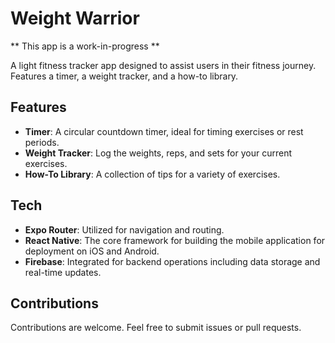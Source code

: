 # Weight Warrior

** This app is a work-in-progress **

A light fitness tracker app designed to assist users in their fitness journey. Features a timer, a weight tracker, and a how-to library.

## Features
- **Timer**: A circular countdown timer, ideal for timing exercises or rest periods.
- **Weight Tracker**: Log the weights, reps, and sets for your current exercises.
- **How-To Library**: A collection of tips for a variety of exercises.

## Tech
- **Expo Router**: Utilized for navigation and routing.
- **React Native**: The core framework for building the mobile application for deployment on iOS and Android.
- **Firebase**: Integrated for backend operations including data storage and real-time updates.

## Contributions
Contributions are welcome. Feel free to submit issues or pull requests.
